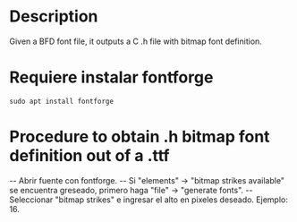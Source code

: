 # Description
Given a BFD font file, it outputs a C .h file with bitmap font definition.

# Requiere instalar fontforge

``sudo apt install fontforge``

# Procedure to obtain .h bitmap font definition out of a .ttf

-- Abrir fuente con fontforge.
-- Si "elements" -> "bitmap strikes available" se encuentra greseado, primero haga "file" -> "generate fonts".
-- Seleccionar "bitmap strikes" e ingresar el alto en pixeles deseado. Ejemplo: 16.
